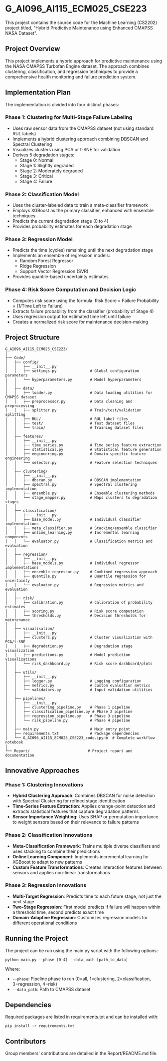 # G_AI096_AI115_ECM025_CSE223

This project contains the source code for the Machine Learning (CS2202) project
titled, "Hybrid Predictive Maintenance using Enhanced CMAPSS NASA Dataset".

## Project Overview

This project implements a hybrid approach for predictive maintenance using the
NASA CMAPSS Turbofan Engine dataset. The approach combines clustering,
classification, and regression techniques to provide a comprehensive health
monitoring and failure prediction system.

## Implementation Plan

The implementation is divided into four distinct phases:

### Phase 1: Clustering for Multi-Stage Failure Labeling

- Uses raw sensor data from the CMAPSS dataset (not using standard RUL labels)
- Implements a hybrid clustering approach combining DBSCAN and Spectral
  Clustering
- Visualizes clusters using PCA or t-SNE for validation
- Derives 5 degradation stages:
  - Stage 0: Normal
  - Stage 1: Slightly degraded
  - Stage 2: Moderately degraded
  - Stage 3: Critical
  - Stage 4: Failure

### Phase 2: Classification Model

- Uses the cluster-labeled data to train a meta-classifier framework
- Employs XGBoost as the primary classifier, enhanced with ensemble techniques
- Predicts the current degradation stage (0 to 4)
- Provides probability estimates for each degradation stage

### Phase 3: Regression Model

- Predicts the time (cycles) remaining until the next degradation stage
- Implements an ensemble of regression models:
  - Random Forest Regressor
  - Ridge Regression
  - Support Vector Regression (SVR)
- Provides quantile-based uncertainty estimates

### Phase 4: Risk Score Computation and Decision Logic

- Computes risk score using the formula: Risk Score = Failure Probability ×
  (1/Time Left to Failure)
- Extracts failure probability from the classifier (probability of Stage 4)
- Uses regression output for estimated time left until failure
- Creates a normalized risk score for maintenance decision-making

## Project Structure

```
G_AI096_AI115_ECM025_CSE223/
│
├── Code/
│   ├── config/
│   │   ├── __init__.py
│   │   ├── settings.py               # Global configuration parameters
│   │   └── hyperparameters.py        # Model hyperparameters
│   │
│   ├── data/
│   │   ├── loader.py                 # Data loading utilities for CMAPSS dataset
│   │   ├── preprocessor.py           # Data cleaning and preprocessing
│   │   ├── splitter.py               # Train/test/validation splitting
│   │   ├── RUL/                      # RUL label files
│   │   ├── test/                     # Test dataset files
│   │   └── train/                    # Training dataset files
│   │
│   ├── features/
│   │   ├── __init__.py
│   │   ├── time_series.py            # Time series feature extraction
│   │   ├── statistical.py            # Statistical feature generation
│   │   ├── engineering.py            # Domain-specific feature engineering
│   │   └── selector.py               # Feature selection techniques
│   │
│   ├── clustering/
│   │   ├── __init__.py
│   │   ├── dbscan.py                 # DBSCAN implementation
│   │   ├── spectral.py               # Spectral clustering implementation
│   │   ├── ensemble.py               # Ensemble clustering methods
│   │   └── stage_mapper.py           # Maps clusters to degradation stages
│   │
│   ├── classification/
│   │   ├── __init__.py
│   │   ├── base_model.py             # Individual classifier implementations
│   │   ├── meta_classifier.py        # Stacking/ensemble classifier
│   │   ├── online_learning.py        # Incremental learning components
│   │   └── evaluator.py              # Classification metrics and evaluation
│   │
│   ├── regression/
│   │   ├── __init__.py
│   │   ├── base_models.py            # Individual regressor implementations
│   │   ├── ensemble_regressor.py     # Combined regression approach
│   │   ├── quantile.py               # Quantile regression for uncertainty
│   │   └── evaluator.py              # Regression metrics and evaluation
│   │
│   ├── risk/
│   │   ├── calibration.py            # Calibration of probability estimates
│   │   ├── scoring.py                # Risk score computation
│   │   └── thresholds.py             # Decision thresholds for maintenance
│   │
│   ├── visualisation/
│   │   ├── __init__.py
│   │   ├── clusters.py               # Cluster visualization with PCA/t-SNE
│   │   ├── degradation.py            # Degradation stage visualization
│   │   ├── predictions.py            # Model prediction visualizations
│   │   └── risk_dashboard.py         # Risk score dashboard/plots
│   │
│   ├── utils/
│   │   ├── __init__.py
│   │   ├── logger.py                 # Logging configuration
│   │   ├── metrics.py                # Custom evaluation metrics
│   │   └── validators.py             # Input validation utilities
│   │
│   ├── pipelines/
│   │   ├── __init__.py
│   │   ├── clustering_pipeline.py    # Phase 1 pipeline
│   │   ├── classification_pipeline.py # Phase 2 pipeline
│   │   ├── regression_pipeline.py    # Phase 3 pipeline
│   │   └── risk_pipeline.py          # Phase 4 pipeline
│   │
│   ├── main.py                       # Main entry point
│   ├── requirements.txt              # Package dependencies
│   └── G_AI096_AI115_ECM025_CSE223_code.ipynb  # Complete workflow notebook
│
└── Report/                          # Project report and documentation
```

## Innovative Approaches

### Phase 1: Clustering Innovations

- **Hybrid Clustering Approach**: Combines DBSCAN for noise detection with
  Spectral Clustering for refined stage identification
- **Time-Series Feature Extraction**: Applies change-point detection and
  extracts statistical features that capture degradation patterns
- **Sensor Importance Weighting**: Uses SHAP or permutation importance to weight
  sensors based on their relevance to failure patterns

### Phase 2: Classification Innovations

- **Meta-Classification Framework**: Trains multiple diverse classifiers and
  uses stacking to combine their predictions
- **Online Learning Component**: Implements incremental learning for XGBoost to
  adapt to new patterns
- **Custom Feature Transformations**: Creates interaction features between
  sensors and applies non-linear transformations

### Phase 3: Regression Innovations

- **Multi-Target Regression**: Predicts time to each future stage, not just the
  next stage
- **Two-Stage Regression**: First model predicts if failure will happen within a
  threshold time, second predicts exact time
- **Domain-Adaptive Regression**: Customizes regression models for different
  operational conditions

## Running the Project

The project can be run using the main.py script with the following options:

```
python main.py --phase [0-4] --data_path [path_to_data]
```

Where:

- `--phase`: Pipeline phase to run (0=all, 1=clustering, 2=classification,
  3=regression, 4=risk)
- `--data_path`: Path to CMAPSS dataset

## Dependencies

Required packages are listed in requirements.txt and can be installed with:

```
pip install -r requirements.txt
```

## Contributors

Group members' contributions are detailed in the Report/README.md file.
